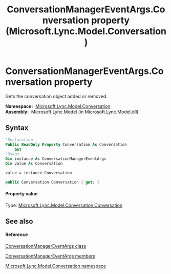 ﻿---
title: ConversationManagerEventArgs.Conversation property  (Microsoft.Lync.Model.Conversation)
TOCTitle: 'Conversation property '
ms:assetid: P:Microsoft.Lync.Model.Conversation.ConversationManagerEventArgs.Conversation_DI_3_UC_OCS14MrefLyncWPF
ms:mtpsurl: https://msdn.microsoft.com/en-us/library/microsoft.lync.model.conversation.conversationmanagereventargs.conversation_di_3_uc_ocs14mreflyncwpf(v=office.15)
ms:contentKeyID: 48598090
ms.date: 07/28/2014
mtps_version: v=office.15
f1_keywords:
- Microsoft.Lync.Model.Conversation.ConversationManagerEventArgs.Conversation
dev_langs:
- CSharp
- JScript
- VB
- other
---

# ConversationManagerEventArgs.Conversation property

Gets the conversation object added or removed.

**Namespace:**  [Microsoft.Lync.Model.Conversation](microsoft-lync-model-conversation-namespace_2.md)  
**Assembly:**  Microsoft.Lync.Model (in Microsoft.Lync.Model.dll)

## Syntax

``` vb
'Declaration
Public ReadOnly Property Conversation As Conversation
    Get
'Usage
Dim instance As ConversationManagerEventArgs
Dim value As Conversation

value = instance.Conversation
```

``` csharp
public Conversation Conversation { get; }
```

#### Property value

Type: [Microsoft.Lync.Model.Conversation.Conversation](conversation-class-microsoft-lync-model-conversation_2.md)  

## See also

#### Reference

[ConversationManagerEventArgs class](conversationmanagereventargs-class-microsoft-lync-model-conversation_2.md)

[ConversationManagerEventArgs members](conversationmanagereventargs-members-microsoft-lync-model-conversation_2.md)

[Microsoft.Lync.Model.Conversation namespace](microsoft-lync-model-conversation-namespace_2.md)

